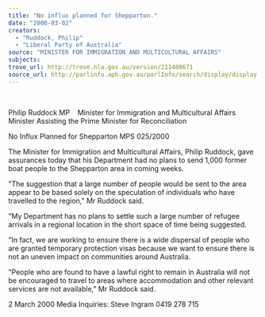 ```yaml
---
title: "No influx planned for Shepparton."
date: "2000-03-02"
creators:
  - "Ruddock, Philip"
  - "Liberal Party of Australia"
source: "MINISTER FOR IMMIGRATION AND MULTICULTURAL AFFAIRS"
subjects:
trove_url: http://trove.nla.gov.au/version/211480671
source_url: http://parlinfo.aph.gov.au/parlInfo/search/display/display.w3p;query=Id%3A%22media/pressrel/06Y06%22
---
```


  

 Philip Ruddock MP    Minister for Immigration and Multicultural Affairs    Minister Assisting the Prime Minister for Reconciliation

 No Influx Planned for Shepparton MPS 025/2000 

 The Minister for Immigration and Multicultural Affairs, Philip Ruddock, gave assurances today that his Department had no plans to send 1,000 former boat people to the Shepparton area in coming weeks.

 "The suggestion that a large number of people would be sent to the area appear to be based solely on the speculation of individuals who have travelled to the region," Mr Ruddock said.

 "My Department has no plans to settle such a large number of refugee arrivals in a regional location in the short space of time being suggested.

 "In fact, we are working to ensure there is a wide dispersal of people who are granted temporary protection visas because we want to ensure there is not an uneven impact on communities around Australia.

 "People who are found to have a lawful right to remain in Australia will not be encouraged to travel to areas where accommodation and other relevant services are not available," Mr Ruddock said.

 2 March 2000 Media Inquiries: Steve Ingram 0419 278 715

  

